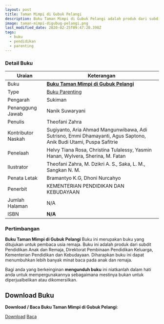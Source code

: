 ```yaml
---
layout: post
title: Taman Mimpi di Gubuk Pelangi
description: Buku Taman Mimpi di Gubuk Pelangi adalah produk dari subdit Pendidikan Anak dan Remaja. Download dan Baca buku parenting Taman Mimpi di Gubuk Pelangi.
image: taman-mimpi-digubug-pelangi.png
last_modified_date: 2020-02-25T09:47:20.398Z
tags:
  - buku
  - pendidikan
  - parenting
---
```


### Detail Buku

|Uraian|Keterangan|
| --- | --- |
|Buku|<a href="/bse/buku-yuk-jadi-teman-curhat-yang-asyk" title="Buku Taman Mimpi di Gubuk Pelangi"><strong>Buku Taman Mimpi di Gubuk Pelangi</strong></a>|
|Type|<a href="/bse/parenting" title="Buku Parenting" target="_blank">Buku Parenting</a>|
|Pengarah|Sukiman|
|Penanggung Jawab|Nanik Suwaryani|
|Penulis|Theofani Zahra|
|Kontributor Naskah|Sugiyanto, Aria Ahmad Mangunwibawa, Adi Sutrisno, Emmi Dhamayanti, Agus Saptono, Anik Budi Utami, Puspa Safitrie|
|Penelaah|Helvy Tiana Rosa, Christina Tulalessy, Yasmin Hanan, Wylvera, Sherina, M. Fatan|
|Ilustrator|Theofani Zahra, M. Dzikri A. S., Saka, L. M., Sangkan N. M.|
|Penata Letak|Bramantyo K.G, Dhoni Nurcahyo|
|Penerbit|KEMENTERIAN PENDIDIKAN DAN KEBUDAYAAN|
|Jumlah Halaman|N/A|
|ISBN|<strong>N/A</strong>|

### Pertimbangan
**Buku Taman Mimpi di Gubuk Pelangi** Buku ini merupakan buku yang ditujukan untuk pembaca usia remaja. Buku ini adalah produk dari subdit Pendidikan Anak dan Remaja, Direktorat Pembinaan Pendidikan Keluarga, Kementerian Pendidikan dan Kebudayaan. Diharapkan buku ini dapat menumbuhkan lebih banyak minat baca pada anak dan remaja.

Bagi anda yang berkeinginan <b>mengunduh buku</b> ini niatkanlah dalam hati anda untuk mempergunakannya sebagaimana mestinya bukan untuk diperjualbelikan atau dikomersilkan.
  
## Download Buku
**Download / Baca Buku Taman Mimpi di Gubuk Pelangi**:
<p class="center"><a class="button download" href="https://docs.google.com/uc?export=download&id=1VWIwpdK9D03AHblwcMf8MDuX3dHP3Czk" rel="nofollow" target="_blank" title="Download Buku Taman Mimpi di Gubuk Pelangi">Download</a>
<a class="button demo open-dialog" href="https://drive.google.com/file/d/1VWIwpdK9D03AHblwcMf8MDuX3dHP3Czk/preview" rel="nofollow" target="_blank" title="Baca Buku Taman Mimpi di Gubuk Pelangi">Baca</a></p>
